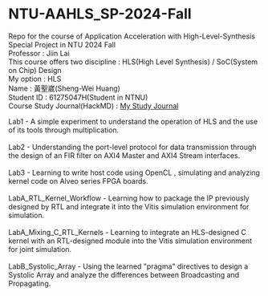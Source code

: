 # NTU-AAHLS_SP-2024-Fall
Repo for the course of Application Acceleration with High-Level-Synthesis Special Project in NTU 2024 Fall  <br />
Professor : Jiin Lai <br />
This course offers two discipline : HLS(High Level Synthesis) / SoC(System on Chip) Design <br />
My option : HLS <br />
Name : 黃聖崴(Sheng-Wei Huang)  <br />
Student ID : 61275047H(Student in NTNU) <br />
Course Study Journal(HackMD) : [My Study Journal](https://hackmd.io/6AQMizsjS-eXy9o0s7xgsw)

Lab1 - A simple experiment to understand the operation of HLS and the use of its tools through multiplication. <br /> <br />
Lab2 - Understanding the port-level protocol for data transmission through the design of an FIR filter on AXI4 Master and AXI4 Stream interfaces. <br /> <br />
Lab3 - Learning to write host code using OpenCL , simulating and analyzing kernel code on Alveo series FPGA boards. <br /> <br />
LabA_RTL_Kernel_Workflow - Learning how to package the IP previously designed by RTL and integrate it into the Vitis simulation environment for simulation. <br /> <br />
LabA_Mixing_C_RTL_Kernels - Learning to integrate an HLS-designed C kernel with an RTL-designed module into the Vitis simulation environment for joint simulation. <br /> <br />
LabB_Systolic_Array - Using the learned "pragma" directives to design a Systolic Array and analyze the differences between Broadcasting and Propagating. <br /> <br />
